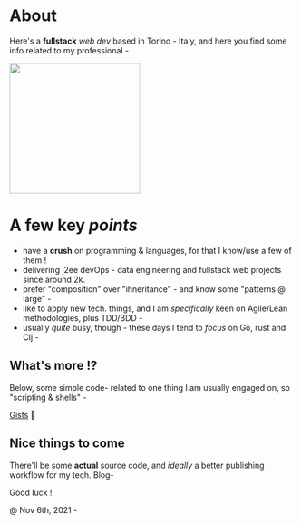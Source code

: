 # About

Here's a **fullstack** _web dev_ based in Torino - Italy, and here you find some info related to my professional -

<a href="https://en.wikipedia.org/wiki/Turin"><img src="https://i.pinimg.com/564x/36/c0/08/36c008ebb4f2cf418cc5d94a8c0d32b9.jpg" height="230" /></a>


# A few key _points_

* have a **crush** on programming & languages, for that I know/use a few of them !
* delivering j2ee devOps - data engineering and fullstack web projects since around 2k.
* prefer "composition" over "ihneritance" - and know some "patterns @ large" -
* like to apply new tech. things, and I am _specifically_ keen on Agile/Lean methodologies, plus TDD/BDD -
* usually _quite_ busy, though - these days I tend to _focus_ on Go, rust and Clj -

## What's more !?

Below, some simple code- related to one thing I am usually engaged on, so "scripting & shells" -

[Gists](https://gist.github.com/federico-cagliero) 🏮

## Nice things to come

There'll be some **actual** source code, and _ideally_ a better publishing workflow for my tech. Blog-

Good luck !

@ Nov 6th, 2021 -
